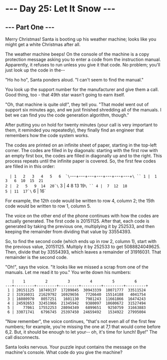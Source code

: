 # --- Day 25: Let It Snow ---
## --- Part One ---

Merry Christmas! Santa is booting up his weather machine; looks like you might get a white Christmas after all.

The weather machine beeps! On the console of the machine is a copy protection message asking you to enter a code from the instruction manual. Apparently, it refuses to run unless you give it that code. No problem; you'll just look up the code in the--

"Ho ho ho", Santa ponders aloud. "I can't seem to find the manual."

You look up the support number for the manufacturer and give them a call. Good thing, too - that 49th star wasn't going to earn itself.

"Oh, that machine is quite old!", they tell you. "That model went out of support six minutes ago, and we just finished shredding all of the manuals. I bet we can find you the code generation algorithm, though."

After putting you on hold for twenty minutes (your call is very important to them, it reminded you repeatedly), they finally find an engineer that remembers how the code system works.

The codes are printed on an infinite sheet of paper, starting in the top-left corner. The codes are filled in by diagonals: starting with the first row with an empty first box, the codes are filled in diagonally up and to the right. This process repeats until the infinite paper is covered. So, the first few codes are filled in in this order:

``   | 1   2   3   4   5   6  `\
``---+---+---+---+---+---+---+`\
`` 1 |  1   3   6  10  15  21`\
`` 2 |  2   5   9  14  20`\
`` 3 |  4   8  13  19`\
`` 4 |  7  12  18`\
`` 5 | 11  17`\
`` 6 | 16`

For example, the 12th code would be written to row 4, column 2; the 15th code would be written to row 1, column 5.

The voice on the other end of the phone continues with how the codes are actually generated. The first code is 20151125. After that, each code is generated by taking the previous one, multiplying it by 252533, and then keeping the remainder from dividing that value by 33554393.

So, to find the second code (which ends up in row 2, column 1), start with the previous value, 20151125. Multiply it by 252533 to get 5088824049625. Then, divide that by 33554393, which leaves a remainder of 31916031. That remainder is the second code.

"Oh!", says the voice. "It looks like we missed a scrap from one of the manuals. Let me read it to you." You write down his numbers:

`   |    1         2         3         4         5         6`\
`---+---------+---------+---------+---------+---------+---------+`\
` 1 | 20151125  18749137  17289845  30943339  10071777  33511524`\
` 2 | 31916031  21629792  16929656   7726640  15514188   4041754`\
` 3 | 16080970   8057251   1601130   7981243  11661866  16474243`\
` 4 | 24592653  32451966  21345942   9380097  10600672  31527494`\
` 5 |    77061  17552253  28094349   6899651   9250759  31663883`\
` 6 | 33071741   6796745  25397450  24659492   1534922  27995004`

"Now remember", the voice continues, "that's not even all of the first few numbers; for example, you're missing the one at 7,1 that would come before 6,2. But, it should be enough to let your-- oh, it's time for lunch! Bye!" The call disconnects.

Santa looks nervous. Your puzzle input contains the message on the machine's console. What code do you give the machine?
